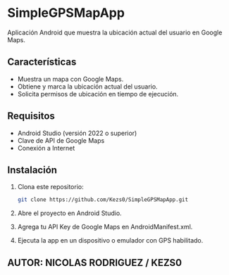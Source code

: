 # SimpleGPSMapApp

Aplicación Android que muestra la ubicación actual del usuario en Google Maps.

## Características
- Muestra un mapa con Google Maps.
- Obtiene y marca la ubicación actual del usuario.
- Solicita permisos de ubicación en tiempo de ejecución.

## Requisitos
- Android Studio (versión 2022 o superior)
- Clave de API de Google Maps
- Conexión a Internet

## Instalación
1. Clona este repositorio:
   ```bash
   git clone https://github.com/Kezs0/SimpleGPSMapApp.git
2. Abre el proyecto en Android Studio.

3. Agrega tu API Key de Google Maps en AndroidManifest.xml.

4. Ejecuta la app en un dispositivo o emulador con GPS habilitado.


## AUTOR: NICOLAS RODRIGUEZ / KEZS0
